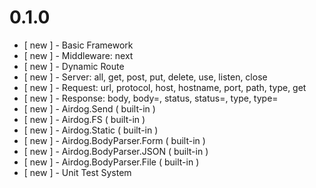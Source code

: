 # 0.1.0

* [ new ] - Basic Framework
* [ new ] - Middleware: next
* [ new ] - Dynamic Route
* [ new ] - Server: all, get, post, put, delete, use, listen, close
* [ new ] - Request: url, protocol, host, hostname, port, path, type, get
* [ new ] - Response: body, body=, status, status=, type, type=
* [ new ] - Airdog.Send ( built-in )
* [ new ] - Airdog.FS ( built-in )
* [ new ] - Airdog.Static ( built-in )
* [ new ] - Airdog.BodyParser.Form ( built-in )
* [ new ] - Airdog.BodyParser.JSON ( built-in )
* [ new ] - Airdog.BodyParser.File ( built-in )
* [ new ] - Unit Test System